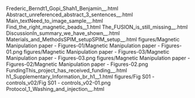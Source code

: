 Frederic_Berndt1_Gopi_Shah1_Benjamin__.html
Abstract_unreferenced_abstract_3_sentences__.html
Main_textNeed_to_image_sample__.html
Find_the_right_magnetic_beads__1.html
The_FUSION_is_still_missing__.html
DiscussionIn_summary_we_have_shown__.html
Materials_and_MethodsSPIM_setupSPIM_setup__.html
figures/Magnetic Manipulation paper - Figures-01/Magnetic Manipulation paper - Figures-01.png
figures/Magnetic Manipulation paper - Figures-03/Magnetic Manipulation paper - Figures-03.png
figures/Magnetic Manipulation paper - Figures-02/Magnetic Manipulation paper - Figures-02.png
FundingThis_project_has_received_funding__.html
h1_Supplementary_Information_br_h1__1.html
figures/Fig S01 - controls_v02/Fig S01 - controls_v02-01.png
Protocol_1_Washing_and_injection__.html